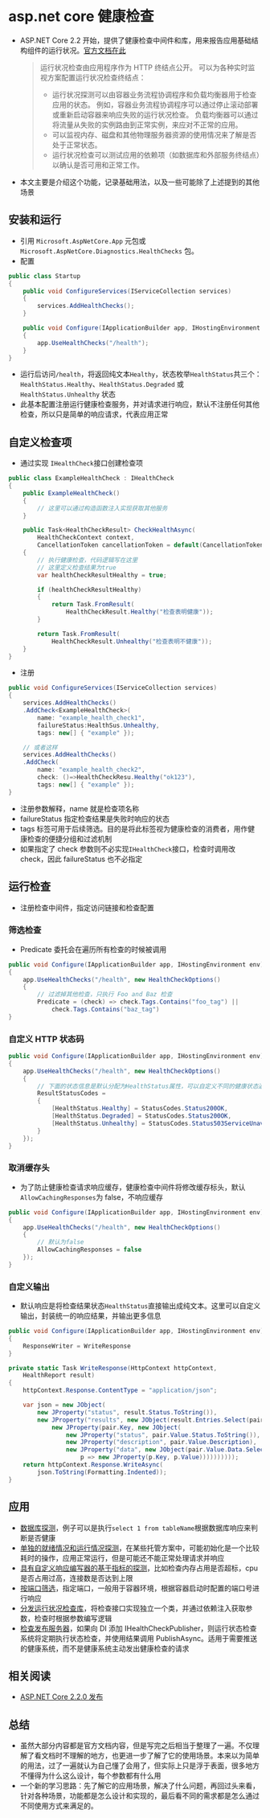 # asp.net core 健康检查

- ASP.NET Core 2.2 开始，提供了健康检查中间件和库，用来报告应用基础结构组件的运行状况。[官方文档在此](https://docs.microsoft.com/zh-cn/aspnet/core/host-and-deploy/health-checks)

  > 运行状况检查由应用程序作为 HTTP 终结点公开。 可以为各种实时监视方案配置运行状况检查终结点：
  >
  > - 运行状况探测可以由容器业务流程协调程序和负载均衡器用于检查应用的状态。 例如，容器业务流程协调程序可以通过停止滚动部署或重新启动容器来响应失败的运行状况检查。 负载均衡器可以通过将流量从失败的实例路由到正常实例，来应对不正常的应用。
  > - 可以监视内存、磁盘和其他物理服务器资源的使用情况来了解是否处于正常状态。
  > - 运行状况检查可以测试应用的依赖项（如数据库和外部服务终结点）以确认是否可用和正常工作。

- 本文主要是介绍这个功能，记录基础用法，以及一些可能除了上述提到的其他场景

## 安装和运行

- 引用 `Microsoft.AspNetCore.App` 元包或`Microsoft.AspNetCore.Diagnostics.HealthChecks` 包。
- 配置

```csharp
public class Startup
{
    public void ConfigureServices(IServiceCollection services)
    {
        services.AddHealthChecks();
    }

    public void Configure(IApplicationBuilder app, IHostingEnvironment env)
    {
        app.UseHealthChecks("/health");
    }
}
```

- 运行后访问`/health`，将返回纯文本`Healthy`，状态枚举`HealthStatus`共三个：`HealthStatus.Healthy`、`HealthStatus.Degraded` 或 `HealthStatus.Unhealthy` 状态
- 此基本配置注册运行健康检查服务，并对请求进行响应，默认不注册任何其他检查，所以只是简单的响应请求，代表应用正常

## 自定义检查项

- 通过实现 `IHealthCheck`接口创建检查项

```csharp
public class ExampleHealthCheck : IHealthCheck
{
    public ExampleHealthCheck()
    {
        // 这里可以通过构造函数注入实现获取其他服务
    }

    public Task<HealthCheckResult> CheckHealthAsync(
        HealthCheckContext context,
        CancellationToken cancellationToken = default(CancellationToken))
    {
        // 执行健康检查，代码逻辑写在这里
        // 这里定义检查结果为true
        var healthCheckResultHealthy = true;

        if (healthCheckResultHealthy)
        {
            return Task.FromResult(
                HealthCheckResult.Healthy("检查表明健康"));
        }

        return Task.FromResult(
            HealthCheckResult.Unhealthy("检查表明不健康"));
    }
}
```

- 注册

```csharp
public void ConfigureServices(IServiceCollection services)
{
    services.AddHealthChecks()
    .AddCheck<ExampleHealthCheck>(
        name: "example_health_check1",
        failureStatus:HealthSus.Unhealthy,
        tags: new[] { "example" });

    // 或者这样
    services.AddHealthChecks()
    .AddCheck(
        name: "example_health_check2",
        check: ()=>HealthCheckResu.Healthy("ok123"),
        tags: new[] { "example" });
}
```

- 注册参数解释，name 就是检查项名称
- failureStatus 指定检查结果是失败时响应的状态
- tags 标签可用于后续筛选。目的是将此标签视为健康检查的消费者，用作健康检查的便捷分组和过滤机制
- 如果指定了 check 参数则不必实现`IHealthCheck`接口，检查时调用改 check，因此 failureStatus 也不必指定

## 运行检查

- 注册检查中间件，指定访问链接和检查配置

### 筛选检查

- Predicate 委托会在遍历所有检查的时候被调用

```csharp
public void Configure(IApplicationBuilder app, IHostingEnvironment env)
{
    app.UseHealthChecks("/health", new HealthCheckOptions()
    {
        // 过滤掉其他检查，只执行 Foo and Baz 检查
        Predicate = (check) => check.Tags.Contains("foo_tag") ||
            check.Tags.Contains("baz_tag")
}
```

### 自定义 HTTP 状态码

```csharp
public void Configure(IApplicationBuilder app, IHostingEnvironment env)
{
    app.UseHealthChecks("/health", new HealthCheckOptions()
    {
        // 下面的状态信息是默认分配为HealthStatus属性，可以自定义不同的健康状态返回不同状态码
        ResultStatusCodes =
        {
            [HealthStatus.Healthy] = StatusCodes.Status200OK,
            [HealthStatus.Degraded] = StatusCodes.Status200OK,
            [HealthStatus.Unhealthy] = StatusCodes.Status503ServiceUnavailable
        }
    });
}
```

### 取消缓存头

- 为了防止健康检查请求响应缓存，健康检查中间件将修改缓存标头，默认`AllowCachingResponses`为 false，不响应缓存

```csharp
public void Configure(IApplicationBuilder app, IHostingEnvironment env)
{
    app.UseHealthChecks("/health", new HealthCheckOptions()
    {
        // 默认为false
        AllowCachingResponses = false
    });
}
```

### 自定义输出

- 默认响应是将检查结果状态`HealthStatus`直接输出成纯文本。这里可以自定义输出，封装统一的响应结果，并输出更多信息

```csharp
public void Configure(IApplicationBuilder app, IHostingEnvironment env)
{
    ResponseWriter = WriteResponse
}

private static Task WriteResponse(HttpContext httpContext,
    HealthReport result)
{
    httpContext.Response.ContentType = "application/json";

    var json = new JObject(
        new JProperty("status", result.Status.ToString()),
        new JProperty("results", new JObject(result.Entries.Select(pair =>
            new JProperty(pair.Key, new JObject(
                new JProperty("status", pair.Value.Status.ToString()),
                new JProperty("description", pair.Value.Description),
                new JProperty("data", new JObject(pair.Value.Data.Select(
                    p => new JProperty(p.Key, p.Value))))))))));
    return httpContext.Response.WriteAsync(
        json.ToString(Formatting.Indented));
}
```

## 应用

- [数据库探测](https://docs.microsoft.com/zh-cn/aspnet/core/host-and-deploy/health-checks#database-probe)，例子可以是执行`select 1 from tableName`根据数据库响应来判断是否健康
- [单独的就绪情况和运行情况探测](https://docs.microsoft.com/zh-cn/aspnet/core/host-and-deploy/health-checks#separate-readiness-and-liveness-probes)，在某些托管方案中，可能初始化是一个比较耗时的操作，应用正常运行，但是可能还不能正常处理请求并响应
- [具有自定义响应编写器的基于指标的探测](https://docs.microsoft.com/zh-cn/aspnet/core/host-and-deploy/health-checks#metric-based-probe-with-a-custom-response-writer)，比如检查内存占用是否超标，cpu 是否占用过高，连接数是否达到上限
- [按端口筛选](https://docs.microsoft.com/zh-cn/aspnet/core/host-and-deploy/health-checks#filter-by-port)，指定端口，一般用于容器环境，根据容器启动时配置的端口号进行响应
- [分发运行状况检查库](https://docs.microsoft.com/zh-cn/aspnet/core/host-and-deploy/health-checks#distribute-a-health-check-library)，将检查接口实现独立一个类，并通过依赖注入获取参数，检查时根据参数编写逻辑
- [检查发布服务器](https://docs.microsoft.com/zh-cn/aspnet/core/host-and-deploy/health-checks#health-check-publisher)，如果向 DI 添加 IHealthCheckPublisher，则运行状态检查系统将定期执行状态检查，并使用结果调用 PublishAsync。适用于需要推送的健康系统，而不是健康系统主动发出健康检查的请求

## 相关阅读

- [ASP.NET Core 2.2.0 发布](https://blogs.msdn.microsoft.com/webdev/2018/10/17/asp-net-core-2-2-0-preview3-now-available/)

## 总结

- 虽然大部分内容都是官方文档内容，但是写完之后相当于整理了一遍。不仅理解了看文档时不理解的地方，也更进一步了解了它的使用场景。本来以为简单的用法，过了一遍就认为自己懂了会用了，但实际上只是浮于表面，很多地方不懂得为什么这么设计，每个参数都有什么用
- 一个新的学习思路：先了解它的应用场景，解决了什么问题，再回过头来看，针对各种场景，功能都是怎么设计和实现的，最后看不同的需求都是怎么通过不同使用方式来满足的。
